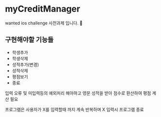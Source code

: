 # myCreditManager
wanted ios challenge 사전과제 입니다. 👏

## **구현해야할 기능들**

- 학생추가
- 학생삭제
- 성적추가(변경)
- 성적삭제
- 평점보기
- 종료

입력 오류 및 미입력등의 예외처리 해야하고 영문 성적을 받아 점수로 환산하여 평점 계산 필요

프로그램은 사용자가 X를 입력할때 까지 계속 반복하며 X 입력시 프로그램 종료

